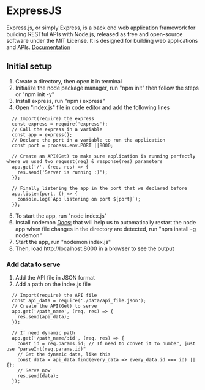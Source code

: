 # ExpressJS

Express.js, or simply Express, is a back end web application framework for building RESTful APIs with Node.js, released as free and open-source software under the MIT License. It is designed for building web applications and APIs. [Documentation](https://expressjs.com/en/starter/installing.html)

## Initial setup

1. Create a directory, then open it in terminal
2. Initialize the node package manager, run "npm init" then follow the steps or "npm init -y"
3. Install express, run "npm i express"
4. Open "index.js" file in code editor and add the following lines
```
  // Import(require) the express
  const express = require('express');
  // Call the express in a variable
  const app = express();
  // Declare the port in a variable to run the application
  const port = process.env.PORT ||8000;

  // Create an API(Get) to make sure application is running perfectly where we used two request(req) & response(res) parameters
  app.get('/', (req, res) => {
    res.send('Server is running :)');
  });

  // Finally listening the app in the port that we declared before
  app.listen(port, () => {
    console.log(`App listening on port ${port}`);
  });
```
5. To start the app, run "node index.js"
6. Install nodemon [Docs:](https://www.npmjs.com/package/nodemon) that will help us to automatically restart the node app when file changes in the directory are detected, run "npm install -g nodemon"
7. Start the app, run "nodemon index.js"
8. Then, load http://localhost:8000 in a browser to see the output

### Add data to serve

1. Add the API file in JSON format
2. Add a path on the index.js file
```
  // Import(require) the API file
  const api_data = require('./data/api_file.json');
  // Create the API(Get) to serve
  app.get('/path_name', (req, res) => {
    res.send(api_data);
  });

  // If need dynamic path
  app.get('/path_name/:id', (req, res) => {
    const id = req.params.id; // If need to convet it to number, just use "parseInt(req.params.id)"
    // Get the dynamic data, like this
    const data = api_data.find(every_data => every_data.id === id) || {};
    // Serve now
    res.send(data);
  });
```